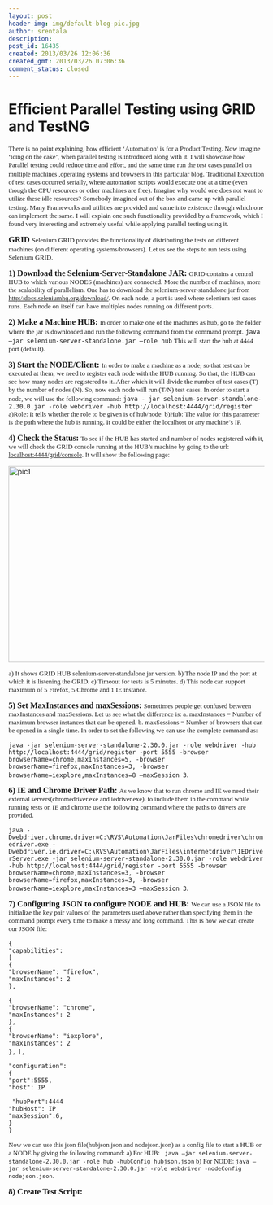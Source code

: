 ```yaml
---
layout: post
header-img: img/default-blog-pic.jpg
author: srentala
description: 
post_id: 16435
created: 2013/03/26 12:06:36
created_gmt: 2013/03/26 07:06:36
comment_status: closed
---
```


# Efficient Parallel Testing using GRID and TestNG

<p><span style="font-family: Constantia,serif;"><span style="font-size: small;">There is no point explaining, how efficient ‘Automation’ is for a Product Testing. Now imagine ‘icing on the cake’, when parallel testing is introduced along with it. I will showcase how Parallel testing could reduce time and effort, and the same time run the test cases parallel on multiple machines ,operating systems and browsers in this particular blog.</span></span>
<span style="font-family: Constantia,serif;"><span style="font-size: small;">Traditional Execution of test cases occurred serially, where automation scripts would execute one at a time (even though the CPU resources or other machines are free). Imagine why would one does not want to utilize these idle resources? Somebody imagined out of the box and came up with parallel testing.</span></span>
<span style="font-family: Constantia,serif;"><span style="font-size: small;">Many Frameworks and utilities are provided and came into existence through which one can implement the same. I will explain one such functionality provided by a framework, which I found very interesting and extremely useful while applying parallel testing using it.</span></span></p>
<p><span style="font-family: Constantia,serif;"><span style="font-size: medium;"><b>GRID</b></span></span>
<span style="font-family: Constantia,serif;"><span style="font-size: small;">Selenium GRID provides the functionality of distributing the tests on different machines (on different operating systems/browsers).</span></span>
<span style="font-family: Constantia,serif;"><span style="font-size: small;">Let us see the steps to run tests using Selenium GRID.</span></span></p>
<!--more-->

<p><span style="font-family: Constantia,serif;"><span style="font-size: medium;"><b>1) Download the Selenium-Server-Standalone JAR:</b></span></span>
<span style="font-family: Constantia,serif;"><span style="font-size: small;">GRID contains a central HUB to which various NODES (machines) are connected. More the number of machines, more the scalability of parallelism. One has to download the selenium-server-standalone jar from <a title="Selenium Server Standalone Jar" href="http://docs.seleniumhq.org/download/" target="_blank">http://docs.seleniumhq.org/download/</a>.
On each node, a port is used where selenium test cases runs. Each node on itself can have multiples nodes running on different ports.</span></span></p>
<p><span style="font-family: Constantia,serif;"><span style="font-size: medium;"><b>2) Make a Machine HUB:</b></span></span>
<span style="font-family: Constantia,serif;"><span style="font-size: small;">In order to make one of the machines as hub, go to the folder where the jar is downloaded and run the following command from the command prompt.</span></span>
<code>java –jar selenium-server-standalone.jar –role hub</code>
<span style="font-family: Constantia,serif;"><span style="font-size: small;">This will start the hub at 4444 port (default).</span></span></p>
<p><span style="font-family: Constantia,serif;"><span style="font-size: medium;"><b>3) Start the NODE/Client:</b></span></span>
<span style="font-family: Constantia,serif;"><span style="font-size: small;">In order to make a machine as a node, so that test can be executed at them, we need to register each node with the HUB running. So that, the HUB can see how many nodes are registered to it. After which it will divide the number of test cases (T) by the number of nodes (N). So, now each node will run (T/N) test cases.
In order to start a node, we will use the following command:</span></span>
<code>java - jar selenium-server-standalone-2.30.0.jar -role webdriver -hub http://localhost:4444/grid/register</code>
<span style="font-family: Constantia,serif;"><span style="font-size: small;">a)Role: It tells whether the role to be given is of hub/node.
b)Hub: The value for this parameter is the path where the hub is running. It could be either the localhost or any machine’s IP.</span></span></p>
<p><span style="font-family: Constantia,serif;"><span style="font-size: medium;"><b>4) Check the Status:</b></span></span>
<span style="font-family: Constantia,serif;"><span style="font-size: small;">To see if the HUB has started and number of nodes registered with it, we will check the GRID console running at the HUB’s machine by going to the url: <a href="localhost:4444/grid/console" target="_blank">localhost:4444/grid/console</a>. It will show the following page:</span></span></p>
<p><a href="http://xebee.xebia.in/wp-content/uploads/2013/03/grid_console.jpg"><img class="aligncenter size-full wp-image-16280" alt="pic1" src="http://xebee.xebia.in/wp-content/uploads/2013/03/grid_console.jpg" width="680" height="386" /></a></p>
<p><span style="font-family: Constantia,serif;"><span style="font-size: small;">
a) It shows GRID HUB selenium-server-standalone jar version.
b) The node IP and the port at which it is listening the GRID.
c) Timeout for tests is 5 minutes.
d) This node can support maximum of 5 Firefox, 5 Chrome and 1 IE instance.</span></span></p>
<p><span style="font-family: Constantia,serif;"><span style="font-size: medium;"><b>5) Set MaxInstances and maxSessions:</b></span></span>
<span style="font-family: Constantia,serif;"><span style="font-size: small;">Sometimes people get confused between maxInstances and maxSessions. Let us see what the difference is:
a. maxInstances = Number of maximum browser instances that can be opened.
b. maxSessions = Number of browsers that can be opened in a single time.
In order to set the following we can use the complete command as: </span></span></p>
<p><code>java -jar selenium-server-standalone-2.30.0.jar -role webdriver -hub http://localhost:4444/grid/register -port 5555 -browser browserName=chrome,maxInstances=5, -browser browserName=firefox,maxInstances=3, -browser browserName=iexplore,maxInstances=8 –maxSession 3</code>.</p>
<p><span style="font-family: Constantia,serif;"><span style="font-size: medium;"><b>6) IE and Chrome Driver Path:</b></span></span>
<span style="font-family: Constantia,serif;"><span style="font-size: small;">As we know that to run chrome and IE we need their external servers(chromedriver.exe and iedriver.exe). to include them in the command while running tests on IE and chrome use the following command where the paths to drivers are provided.</span></span></p>
<p><code>java - Dwebdriver.chrome.driver=C:\RVS\Automation\JarFiles\chromedriver\chromedriver.exe -Dwebdriver.ie.driver=C:\RVS\Automation\JarFiles\internetdriver\IEDriverServer.exe -jar selenium-server-standalone-2.30.0.jar -role webdriver -hub http://localhost:4444/grid/register -port 5555 -browser browserName=chrome,maxInstances=3, -browser browserName=firefox,maxInstances=3, -browser browserName=iexplore,maxInstances=3 –maxSession 3</code>.</p>
<p><span style="font-family: Constantia,serif;"><span style="font-size: medium;"><b>7) Configuring JSON to configure NODE and HUB:</b></span></span>
<span style="font-family: Constantia,serif;"><span style="font-size: small;">We can use a JSON file to initialize the key pair values of the parameters used above rather than specifying them in the command prompt every time to make a messy and long command.
This is how we can create our JSON file:</span></span></p>
<p><code>{
"capabilities":
[
{
"browserName": "firefox",
"maxInstances": 2
},</code></p>
<p><code>{
"browserName": "chrome",
"maxInstances": 2
},</code>
<code>
{
"browserName": "iexplore",
"maxInstances": 2
},</code>
<code>],</code></p>
<p><code>"configuration":
{
"port":5555,
"host": IP</code></p>
<p><code> "hubPort":4444
"hubHost": IP
"maxSession":6,
}
}</code></p>
<p><span style="font-family: Constantia,serif;"><span style="font-size: small;">Now we can use this json file(hubjson.json and nodejson.json) as a config file to start a HUB or a NODE by giving the following command:
a) For HUB:
<code> java –jar selenium-server-standalone-2.30.0.jar -role hub -hubConfig hubjson.json</code>
b) For NODE:
<code>java –jar selenium-server-standalone-2.30.0.jar -role webdriver -nodeConfig nodejson.json</code>.
</span></span></p>
<p><span style="font-family: Constantia,serif;"><span style="font-size: medium;"><b>8) Create Test Script:</b></span></span></p>